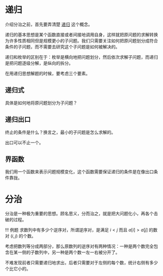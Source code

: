 # 递归
介绍分治之前，首先要弄清楚 [递归](https://zh.wikipedia.org/zh-hans/%E9%80%92%E5%BD%92) 这个概念。

递归的基本思想是某个函数直接或者间接地调用自身，这样就把原问题的求解转换为许多性质相同但是规模更小的子问题。我们只需要关注如何把原问题划分成符合条件的子问题，而不需要去研究这个子问题是如何被解决的。

递归和枚举的区别在于：枚举是横向地把问题划分，然后依次求解子问题，而递归是把问题逐级分解，是纵向的拆分。

在用递归思想解题的时候，要考虑三个要素。

## 递归式

具体是如何地将原问题划分为子问题？

## 递归出口

终止的条件是什么？换言之，最小的子问题是怎么求解的。

出口可以不止一个。

## 界函数

我们用一个函数来表示问题规模变化，这个函数需要保证递归的条件是在像出口条件靠拢。

# 分治
分治是一种极为重要的思想。顾名思义，分而治之，就是把大问题化小，再各个击破的过程。

!!! 例题
    求数列中有多少个逆序对，所谓逆序对，是满足 $i < j$ 而且 $a[i] > a[j]$ 的数对 $(i, j)$ 的个数。

考虑把数列等分成两部分，那么原数列的逆序对有两种情况：一种是两个数完全包含在某一侧的子数列中，另一种是两个数一左一右被分开了。

不难发现前者只需要递归地求出，后者只需要对于左侧的每个数，统计右侧有多少个比它小的。